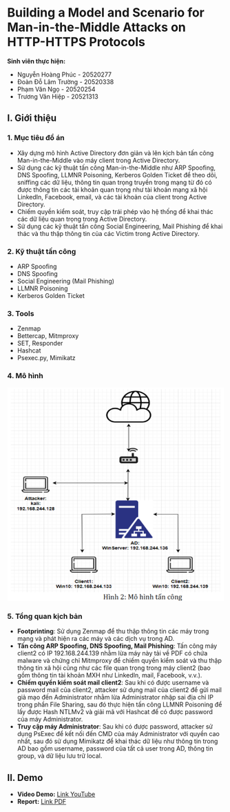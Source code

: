 # Building a Model and Scenario for Man-in-the-Middle Attacks on HTTP-HTTPS Protocols

**Sinh viên thực hiện:**
- Nguyễn Hoàng Phúc - 20520277
- Đoàn Đỗ Lâm Trường - 20520338
- Phạm Văn Ngọ - 20520254
- Trương Văn Hiệp - 20521313

## I. Giới thiệu

### 1. Mục tiêu đồ án
- Xây dựng mô hình Active Directory đơn giản và lên kịch bản tấn công Man-in-the-Middle vào máy client trong Active Directory.
- Sử dụng các kỹ thuật tấn công Man-in-the-Middle như ARP Spoofing, DNS Spoofing, LLMNR Poisoning, Kerberos Golden Ticket để theo dõi, sniffing các dữ liệu, thông tin quan trọng truyền trong mạng từ đó có được thông tin các tài khoản quan trọng như tài khoản mạng xã hội LinkedIn, Facebook, email, và các tài khoản của client trong Active Directory.
- Chiếm quyền kiểm soát, truy cập trái phép vào hệ thống để khai thác các dữ liệu quan trọng trong Active Directory.
- Sử dụng các kỹ thuật tấn công Social Engineering, Mail Phishing để khai thác và thu thập thông tin của các Victim trong Active Directory.

### 2. Kỹ thuật tấn công
- ARP Spoofing
- DNS Spoofing
- Social Engineering (Mail Phishing)
- LLMNR Poisoning
- Kerberos Golden Ticket

### 3. Tools
- Zenmap
- Bettercap, Mitmproxy
- SET, Responder
- Hashcat
- Psexec.py, Mimikatz

### 4. Mô hình
![Model Diagram](./assets/images/model.png)

### 5. Tổng quan kịch bản
- **Footprinting**: Sử dụng Zenmap để thu thập thông tin các máy trong mạng và phát hiện ra các máy và các dịch vụ trong AD.
- **Tấn công ARP Spoofing, DNS Spoofing, Mail Phishing**: Tấn công máy client2 có IP 192.168.244.139 nhằm lừa máy này tải về PDF có chứa malware và chứng chỉ Mitmproxy để chiếm quyền kiểm soát và thu thập thông tin xã hội cũng như các file quan trọng trong máy client2 (bao gồm thông tin tài khoản MXH như LinkedIn, mail, Facebook, v.v.).
- **Chiếm quyền kiểm soát mail client2**: Sau khi có được username và password mail của client2, attacker sử dụng mail của client2 để gửi mail giả mạo đến Administrator nhằm lừa Administrator nhập sai địa chỉ IP trong phần File Sharing, sau đó thực hiện tấn công LLMNR Poisoning để lấy được Hash NTLMv2 và giải mã với Hashcat để có được password của máy Administrator.
- **Truy cập máy Administrator**: Sau khi có được password, attacker sử dụng PsExec để kết nối đến CMD của máy Administrator với quyền cao nhất, sau đó sử dụng Mimikatz để khai thác dữ liệu như thông tin trong AD bao gồm username, password của tất cả user trong AD, thông tin group, và dữ liệu lưu trữ local.

## II. Demo
- **Video Demo:** [Link YouTube](https://youtu.be/qI84wMYem6Q)
- **Report:** [Link PDF](./assets/report/[NT205.O11.ANTT]_[Nhom9]_Final-report.pdf)
